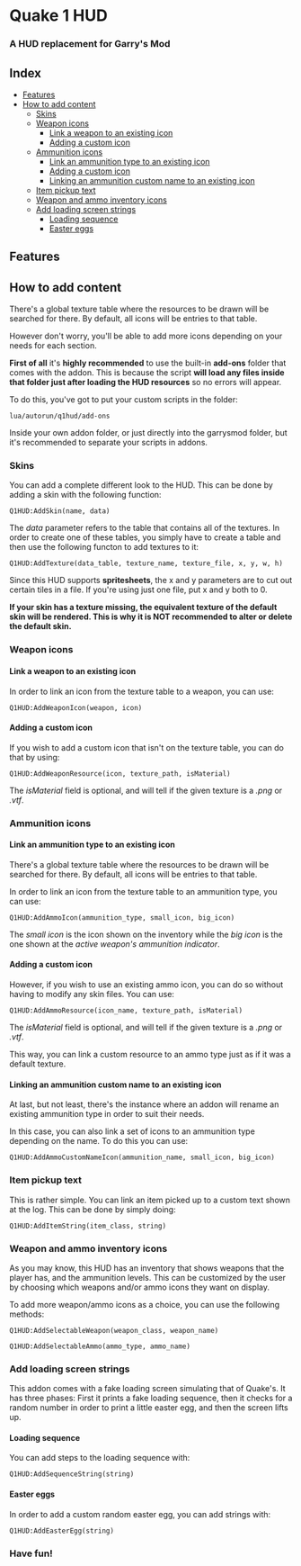 # Quake 1 HUD
### A HUD replacement for Garry's Mod

## Index
+   [Features](#features)
+   [How to add content](#how-to-add-content)
    -   [Skins](#skins)
    -   [Weapon icons](#weapon-icons)
        +   [Link a weapon to an existing icon](#link-a-weapon-to-an-existing-icon)
        +   [Adding a custom icon](#adding-a-custom-icon)
    -   [Ammunition icons](#ammunition-icons)
        +   [Link an ammunition type to an existing icon](#link-an-ammunition-type-to-an-existing-icon)
        +   [Adding a custom icon](#adding-a-custom-icon)
        +   [Linking an ammunition custom name to an existing icon](#linking-an-ammunition-custom-name-to-an-existing-icon)
    -   [Item pickup text](#item-pickup-text)
    -   [Weapon and ammo inventory icons](#weapon-and-ammo-inventory-icons)
    -   [Add loading screen strings](#add-loading-screen-strings)
        +   [Loading sequence](#loading-sequence)
        +   [Easter eggs](#easter-eggs)

## Features

## How to add content

There's a global texture table where the resources to be drawn will be searched
for there. By default, all icons will be entries to that table.

However don't worry, you'll be able to add more icons depending on your
needs for each section.

**First of all** it's **highly recommended** to use the built-in **add-ons**
folder that comes with the addon. This is because the script **will load
any files inside that folder just after loading the HUD resources** so no
errors will appear.

To do this, you've got to put your custom scripts in the folder:

`lua/autorun/q1hud/add-ons`

Inside your own addon folder, or just directly into the garrysmod folder,
but it's recommended to separate your scripts in addons.

### Skins

You can add a complete different look to the HUD. This can be done by adding
a skin with the following function:

`Q1HUD:AddSkin(name, data)`

The _data_ parameter refers to the table that contains all of the textures. In
order to create one of these tables, you simply have to create a table and
then use the following functon to add textures to it:

`Q1HUD:AddTexture(data_table, texture_name, texture_file, x, y, w, h)`

Since this HUD supports **spritesheets**, the x and y parameters are to
cut out certain tiles in a file. If you're using just one file, put x and y both
to 0.

**If your skin has a texture missing, the equivalent texture of the default skin
will be rendered. This is why it is NOT recommended to alter or delete the
default skin.**

### Weapon icons
#### Link a weapon to an existing icon

In order to link an icon from the texture table to a weapon, you can use:

`Q1HUD:AddWeaponIcon(weapon, icon)`

#### Adding a custom icon

If you wish to add a custom icon that isn't on the texture table, you can
do that by using:

`Q1HUD:AddWeaponResource(icon, texture_path, isMaterial)`

The _isMaterial_ field is optional, and will tell if the given texture is
a _*.png*_ or _*.vtf*_.

### Ammunition icons
#### Link an ammunition type to an existing icon

There's a global texture table where the resources to be drawn will be searched
for there. By default, all icons will be entries to that table.

In order to link an icon from the texture table to an ammunition type, you can use:

`Q1HUD:AddAmmoIcon(ammunition_type, small_icon, big_icon)`

The _small icon_ is the icon shown on the inventory while the _big icon_ is
the one shown at the _*active weapon's ammunition indicator*_.

#### Adding a custom icon

However, if you wish to use an existing ammo icon, you can do so without
having to modify any skin files. You can use:

`Q1HUD:AddAmmoResource(icon_name, texture_path, isMaterial)`

The _isMaterial_ field is optional, and will tell if the given texture is
a _*.png*_ or _*.vtf*_.

This way, you can link a custom resource to an ammo type just as if it was
a default texture.

#### Linking an ammunition custom name to an existing icon

At last, but not least, there's the instance where an addon will rename an
existing ammunition type in order to suit their needs.

In this case, you can also link a set of icons to an ammunition type depending
on the name. To do this you can use:

`Q1HUD:AddAmmoCustomNameIcon(ammunition_name, small_icon, big_icon)`

### Item pickup text

This is rather simple. You can link an item picked up to a custom text shown
at the log. This can be done by simply doing:

`Q1HUD:AddItemString(item_class, string)`

### Weapon and ammo inventory icons

As you may know, this HUD has an inventory that shows weapons that the player
has, and the ammunition levels. This can be customized by the user by choosing
which weapons and/or ammo icons they want on display.

To add more weapon/ammo icons as a choice, you can use the following methods:

`Q1HUD:AddSelectableWeapon(weapon_class, weapon_name)`

`Q1HUD:AddSelectableAmmo(ammo_type, ammo_name)`

### Add loading screen strings

This addon comes with a fake loading screen simulating that of Quake's.
It has three phases: First it prints a fake loading sequence, then it checks for
a random number in order to print a little easter egg, and then the screen lifts up.

#### Loading sequence

You can add steps to the loading sequence with:

`Q1HUD:AddSequenceString(string)`

#### Easter eggs

In order to add a custom random easter egg, you can add strings with:

`Q1HUD:AddEasterEgg(string)`

### Have fun!
